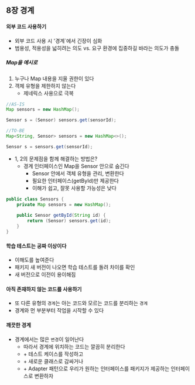 ## 8장 경계

#### 외부 코드 사용하기
* 외부 코드 사용 시 '경계`에서 긴장이 심화
* 범용성, 적용성을 넓히려는 의도 vs. 요구 환경에 집중하길 바라는 의도가 충돌

##### Map을 예시로
1. 누구나 Map 내용을 지울 권한이 있다
2. 객체 유형을 제한하지 않는다
    * 제네릭스 사용으로 극복
```java
//AS-IS
Map sensors = new HashMap();

Sensor s = (Sensor) sensors.get(sensorId);
```
```java
//TO-BE
Map<String, Sensor> sensors = new HashMap<>();

Sensor s = sensors.get(sensorId);
```

* 1, 2의 문제점을 함께 해결하는 방법은?
    * 경계 인터페이스인 Map을 Sensor 안으로 숨긴다
        * Sensor 안에서 객체 유형을 관리, 변환한다
        * 필요한 인터페이스(getById)만 제공한다
        * 이해가 쉽고, 잘못 사용할 가능성은 낮다
```java
public class Sensors {
    private Map sensors = new HashMap();
    
    public Sensor getById(String id) {
        return (Sensor) sensors.get(id);
    }
}
```

#### 학습 테스트는 공짜 이상이다
* 이해도를 높여준다
* 패키지 새 버전이 나오면 학습 테스트를 돌려 차이를 확인
* 새 버전으로 이전이 용이해짐

#### 아직 존재하지 않는 코드를 사용하기
* 또 다른 유형의 `경계`는 아는 코드와 모르는 코드를 분리하는 `경계`
* 경계와 먼 부분부터 작업을 시작할 수 있다

#### 깨끗한 경계
* 경계에서는 많은 `변경`이 일어난다
    * 따라서 경계에 위치하는 코드는 깔끔히 분리한다
    * \+ 테스트 케이스를 작성하고
    * \+ 새로운 클래스로 감싸거나
    * \+ Adapter 패턴으로 우리가 원하는 인터페이스를 패키지가 제공하는 인터페이스로 변환하자
